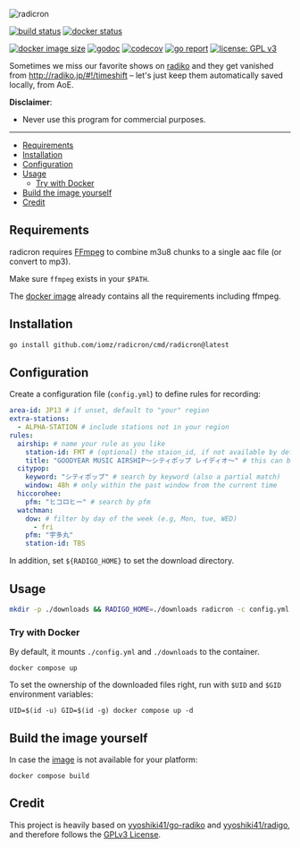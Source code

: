 ![radicron](https://i.imgur.com/yVc93uh.png)

[![build status](https://github.com/iomz/radicron/workflows/build/badge.svg)](https://github.com/iomz/radicron/actions?query=workflow%3Abuild)
[![docker status](https://github.com/iomz/radicron/actions/workflows/docker.yml/badge.svg)](https://github.com/iomz/radicron/actions/workflows/docker.yml)

[![docker image size](https://ghcr-badge.egpl.dev/iomz/radicron/size)](https://github.com/iomz/radicron/pkgs/container/radicron)
[![godoc](https://godoc.org/github.com/iomz/radicron?status.svg)](https://godoc.org/github.com/iomz/radicron)
[![codecov](https://codecov.io/gh/iomz/radicron/branch/main/graph/badge.svg?token=fjhUp7BLPB)](https://codecov.io/gh/iomz/radicron)
[![go report](https://goreportcard.com/badge/github.com/iomz/radicron)](https://goreportcard.com/report/github.com/iomz/radicron)
[![license: GPL v3](https://img.shields.io/badge/license-GPLv3-blue.svg)](https://www.gnu.org/licenses/gpl-3.0)

Sometimes we miss our favorite shows on [radiko](https://radiko.jp/) and they get vanished from http://radiko.jp/#!/timeshift – let's just keep them automatically saved locally, from AoE.

**Disclaimer**:

- Never use this program for commercial purposes.

---

<!-- vim-markdown-toc GFM -->

- [Requirements](#requirements)
- [Installation](#installation)
- [Configuration](#configuration)
- [Usage](#usage)
  - [Try with Docker](#try-with-docker)
- [Build the image yourself](#build-the-image-yourself)
- [Credit](#credit)

<!-- vim-markdown-toc -->

## Requirements

radicron requires [FFmpeg](https://ffmpeg.org/download.html) to combine m3u8 chunks to a single aac file (or convert to mp3).

Make sure `ffmpeg` exists in your `$PATH`.

The [docker image](#try-with-docker) already contains all the requirements including ffmpeg.

## Installation

```bash
go install github.com/iomz/radicron/cmd/radicron@latest
```

## Configuration

Create a configuration file (`config.yml`) to define rules for recording:

```yaml
area-id: JP13 # if unset, default to "your" region
extra-stations:
  - ALPHA-STATION # include stations not in your region
rules:
  airship: # name your rule as you like
    station-id: FMT # (optional) the staion_id, if not available by default, automatically add this station to the watch list
    title: "GOODYEAR MUSIC AIRSHIP～シティポップ レイディオ～" # this can be a partial match
  citypop:
    keyword: "シティポップ" # search by keyword (also a partial match)
    window: 48h # only within the past window from the current time
  hiccorohee:
    pfm: "ヒコロヒー" # search by pfm
  watchman:
    dow: # filter by day of the week (e.g, Mon, tue, WED)
      - fri
    pfm: "宇多丸"
    station-id: TBS
```

In addition, set `${RADIGO_HOME}` to set the download directory.

## Usage

```bash
mkdir -p ./downloads && RADIGO_HOME=./downloads radicron -c config.yml
```

### Try with Docker

By default, it mounts `./config.yml` and `./downloads` to the container.

```console
docker compose up
```

To set the ownership of the downloaded files right, run with `$UID` and `$GID` environment variables:

```console
UID=$(id -u) GID=$(id -g) docker compose up -d
```

## Build the image yourself

In case the [image](https://github.com/iomz/radicron/pkgs/container/radicron) is not available for your platform:

```console
docker compose build
```

## Credit

This project is heavily based on [yyoshiki41/go-radiko](https://github.com/yyoshiki41/go-radiko) and [yyoshiki41/radigo](https://github.com/yyoshiki41/radigo), and therefore follows the [GPLv3 License](https://github.com/yyoshiki41/radigo/blob/main/LICENSE).
